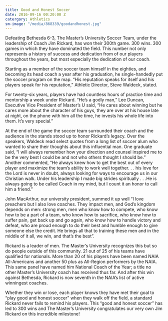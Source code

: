 ```yaml
---
title: Good and Honest Soccer
date: 2016-09-16 00:20:00 Z
catergory: Athletics
sm-image: "/media/868339/goodandhonest.jpg"
---
```


Defeating Bethesda 6-3, The Master’s University Soccer Team, under the leadership of Coach Jim Rickard, has won their 300th game. 300 wins. 300 games in which they have dominated the field. This number not only represents a history of success and dedication from of our players throughout the years, but most especially the dedication of our coach.

Starting as a member of the soccer team himself in the eighties, and becoming its head coach a year after his graduation, he single-handedly put the soccer program on the map. “His reputation speaks for itself and his players speak for his reputation,” Athletic Director, Steve Waldeck, stated.

For twenty-six years, players have had countless hours of practice time and mentorship a week under Rickard. “He’s a godly man,” Lee Duncan, Executive Vice President of Master’s U said, “He cares about winning but he cares more about the character of his guys, they are over at his house late at night, on the phone with him all the time, he invests his whole life into them. It’s very special.”

At the end of the game the soccer team surrounded their coach and the audience in the stands stood up to honor Rickard’s legacy. Over the speakers, Waldeck read select quotes from a long list of soccer alum who wanted to share their thoughts about this influential man. One graduate said, “I will always remember how your direction and counsel inspired me to be the very best I could be and not who others thought I should be.” Another commented, “He always knew how to get the best out of every player and maximize the team’s ability to work well together. . . his love for the Lord is never in doubt, always looking for ways to encourage us in our Christian walk. Under his leadership I made big strides spiritually . . .He is always going to be called Coach in my mind, but I count it an honor to call him a friend.”

John MacArthur, our university president, summed it up well “I love preachers but I also love coaches. They impact men, and God’s kingdom depends on men: strong men, men who know how to compete, who know how to be a part of a team, who know how to sacrifice, who know how to suffer pain, get back up and go again, who know how to handle victory and defeat, who are proud enough to do their best and humble enough to give someone else the credit. He brings all that to training these men and in the middle of it all, we win, and that’s the best”.

Rickard is a leader of men. The Master’s University recognizes this but so do people outside of this community. 21 out of 25 of his teams have qualified for nationals. More than 20 of his players have been named NAIA All-Americans and another 50 plus as All-Region performers by the NAIA. This same panel have named him National Coach of the Year; a title no other Master’s University coach has received thus far. And after this win against Bethesda, Rickard is now seventh in the NAIA’s list of active winningest coaches.

Whether they win or lose, each player knows they have met their goal to “play good and honest soccer” when they walk off the field, a standard Rickard never fails to remind his players. This “good and honest soccer” has led to 300 wins and The Master’s University congratulates our very own Jim Rickard on this incredible milestone!
